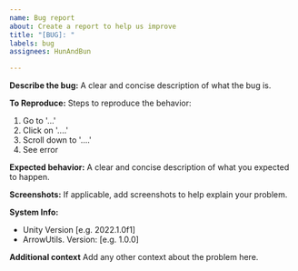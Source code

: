 ```yaml
---
name: Bug report
about: Create a report to help us improve
title: "[BUG]: "
labels: bug
assignees: HunAndBun

---
```


**Describe the bug:**
A clear and concise description of what the bug is.

**To Reproduce:**
Steps to reproduce the behavior:
1. Go to '...'
2. Click on '....'
3. Scroll down to '....'
4. See error

**Expected behavior:**
A clear and concise description of what you expected to happen.

**Screenshots:**
If applicable, add screenshots to help explain your problem.

**System Info:**
 - Unity Version [e.g. 2022.1.0f1]
 - ArrowUtils. Version: [e.g. 1.0.0]

**Additional context**
Add any other context about the problem here.
